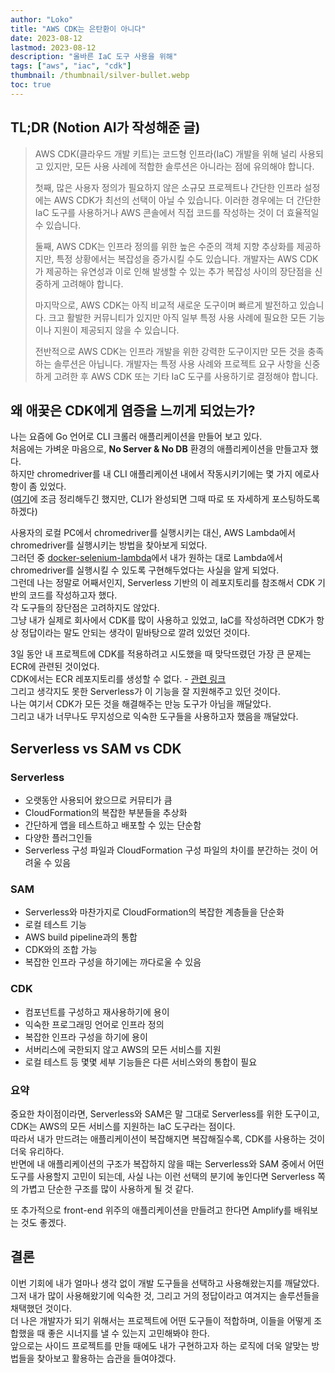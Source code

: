 ```yaml
---
author: "Loko"
title: "AWS CDK는 은탄환이 아니다"
date: 2023-08-12
lastmod: 2023-08-12
description: "올바른 IaC 도구 사용을 위해"
tags: ["aws", "iac", "cdk"]
thumbnail: /thumbnail/silver-bullet.webp
toc: true
---
```


## TL;DR (Notion AI가 작성해준 글)

> AWS CDK(클라우드 개발 키트)는 코드형 인프라(IaC) 개발을 위해 널리 사용되고 있지만, 모든 사용 사례에 적합한 솔루션은 아니라는 점에 유의해야 합니다.
>
> 첫째, 많은 사용자 정의가 필요하지 않은 소규모 프로젝트나 간단한 인프라 설정에는 AWS CDK가 최선의 선택이 아닐 수 있습니다. 이러한 경우에는 더 간단한 IaC 도구를 사용하거나 AWS 콘솔에서 직접 코드를 작성하는 것이 더 효율적일 수 있습니다.
>
> 둘째, AWS CDK는 인프라 정의를 위한 높은 수준의 객체 지향 추상화를 제공하지만, 특정 상황에서는 복잡성을 증가시킬 수도 있습니다. 개발자는 AWS CDK가 제공하는 유연성과 이로 인해 발생할 수 있는 추가 복잡성 사이의 장단점을 신중하게 고려해야 합니다.
>
> 마지막으로, AWS CDK는 아직 비교적 새로운 도구이며 빠르게 발전하고 있습니다. 크고 활발한 커뮤니티가 있지만 아직 일부 특정 사용 사례에 필요한 모든 기능이나 지원이 제공되지 않을 수 있습니다.
>
> 전반적으로 AWS CDK는 인프라 개발을 위한 강력한 도구이지만 모든 것을 충족하는 솔루션은 아닙니다. 개발자는 특정 사용 사례와 프로젝트 요구 사항을 신중하게 고려한 후 AWS CDK 또는 기타 IaC 도구를 사용하기로 결정해야 합니다.

## 왜 애꿎은 CDK에게 염증을 느끼게 되었는가?

나는 요즘에 Go 언어로 CLI 크롤러 애플리케이션을 만들어 보고 있다.  
처음에는 가벼운 마음으로, **No Server & No DB** 환경의 애플리케이션을 만들고자 했다.  
하지만 chromedriver를 내 CLI 애플리케이션 내에서 작동시키기에는 몇 가지 에로사항이 좀 있었다.  
([여기](https://loko1124.tistory.com/193#%ED%--%AC%EB%A-%A-%EB%-F%AC%--%EA%B-%AC%ED%--%--%EC%-D%B-%EB%-D%BC%EB%-A%--%--%EA%B-%--%EC%-D%--%--%EC%--%-D%EA%B-%--%EB%B-%B-%EB%-B%A-%--%EC%--%B-%EB%A-%A-%EC%-B%-C%EC%--%-C:~:text=%EC%9E%91%EB%8F%99%ED%95%B4%EC%A3%BC%EA%B8%B0%EB%A5%BC%20%EB%B0%94%EB%9D%BC%EB%8A%94%20%EB%B0%94%EC%9D%B4%EB%8B%A4.-,%ED%81%AC%EB%A1%A4%EB%9F%AC%20%EA%B5%AC%ED%98%84%EC%9D%B4%EB%9D%BC%EB%8A%94%20%EA%B2%83%EC%9D%80%20%EC%83%9D%EA%B0%81%EB%B3%B4%EB%8B%A4%20%EC%96%B4%EB%A0%A4%EC%9B%8C%EC%84%9C,-%EC%9A%94%EC%A6%98%20%ED%95%84%EC%9E%90%EB%8A%94%20%EC%82%AC%EC%9D%B4%EB%93%9C%EB%A1%9C)에 조금 정리해두긴 했지만, CLI가 완성되면 그때 따로 또 자세하게 포스팅하도록 하겠다)

사용자의 로컬 PC에서 chromedriver를 실행시키는 대신, AWS Lambda에서 chromedriver를 실행시키는 방법을 찾아보게 되었다.  
그러던 중 [docker-selenium-lambda](https://github.com/umihico/docker-selenium-lambda)에서 내가 원하는 대로 Lambda에서 chromedriver를 실행시킬 수 있도록 구현해두었다는 사실을 알게 되었다.  
그런데 나는 정말로 어째서인지, Serverless 기반의 이 레포지토리를 참조해서 CDK 기반의 코드를 작성하고자 했다.  
각 도구들의 장단점은 고려하지도 않았다.  
그냥 내가 실제로 회사에서 CDK를 많이 사용하고 있었고, IaC를 작성하려면 CDK가 항상 정답이라는 말도 안되는 생각이 밑바탕으로 깔려 있었던 것이다.

3일 동안 내 프로젝트에 CDK를 적용하려고 시도했을 때 맞닥뜨렸던 가장 큰 문제는 ECR에 관련된 것이었다.  
CDK에서는 ECR 레포지토리를 생성할 수 없다. - [관련 링크](https://stackoverflow.com/questions/67392204/aws-cdk-push-image-to-ecr)  
그리고 생각지도 못한 Serverless가 이 기능을 잘 지원해주고 있던 것이다.  
나는 여기서 CDK가 모든 것을 해결해주는 만능 도구가 아님을 깨달았다.  
그리고 내가 너무나도 무지성으로 익숙한 도구들을 사용하고자 했음을 깨달았다.

## Serverless vs SAM vs CDK

### Serverless

- 오랫동안 사용되어 왔으므로 커뮤티가 큼
- CloudFormation의 복잡한 부분들을 추상화
- 간단하게 앱을 테스트하고 배포할 수 있는 단순함
- 다양한 플러그인들
- Serverless 구성 파일과 CloudFormation 구성 파일의 차이를 분간하는 것이 어려울 수 있음

### SAM

- Serverless와 마찬가지로 CloudFormation의 복잡한 계층들을 단순화
- 로컬 테스트 기능
- AWS build pipeline과의 통합
- CDK와의 조합 가능
- 복잡한 인프라 구성을 하기에는 까다로울 수 있음

### CDK

- 컴포넌트를 구성하고 재사용하기에 용이
- 익숙한 프로그래밍 언어로 인프라 정의
- 복잡한 인프라 구성을 하기에 용이
- 서버리스에 국한되지 않고 AWS의 모든 서비스를 지원
- 로컬 테스트 등 몇몇 세부 기능들은 다른 서비스와의 통합이 필요

### 요약

중요한 차이점이라면, Serverless와 SAM은 말 그대로 Serverless를 위한 도구이고, CDK는 AWS의 모든 서비스를 지원하는 IaC 도구라는 점이다.  
따라서 내가 만드려는 애플리케이션이 복잡해지면 복잡해질수록, CDK를 사용하는 것이 더욱 유리하다.  
반면에 내 애플리케이션의 구조가 복잡하지 않을 때는 Serverless와 SAM 중에서 어떤 도구를 사용할지 고민이 되는데, 사실 나는 이런 선택의 분기에 놓인다면 Serverless 쪽의 가볍고 단순한 구조를 많이 사용하게 될 것 같다.

또 추가적으로 front-end 위주의 애플리케이션을 만들려고 한다면 Amplify를 배워보는 것도 좋겠다.

## 결론

이번 기회에 내가 얼마나 생각 없이 개발 도구들을 선택하고 사용해왔는지를 깨달았다.  
그저 내가 많이 사용해왔기에 익숙한 것, 그리고 거의 정답이라고 여겨지는 솔루션들을 채택했던 것이다.  
더 나은 개발자가 되기 위해서는 프로젝트에 어떤 도구들이 적합하며, 이들을 어떻게 조합했을 때 좋은 시너지를 낼 수 있는지 고민해봐야 한다.  
앞으로는 사이드 프로젝트를 만들 때에도 내가 구현하고자 하는 로직에 더욱 알맞는 방법들을 찾아보고 활용하는 습관을 들여야겠다.
